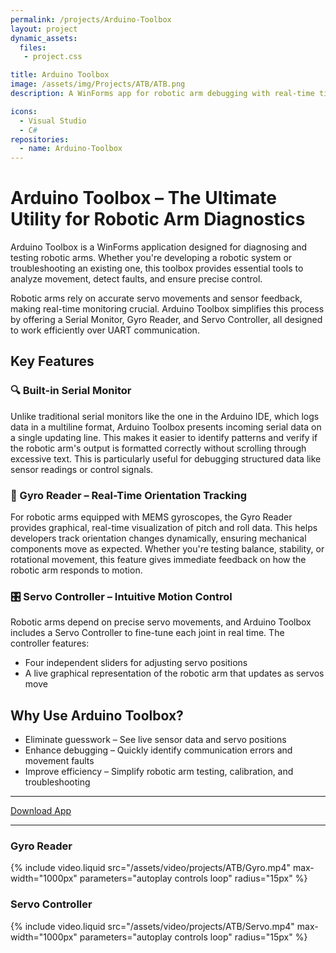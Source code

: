 ```yaml
---
permalink: /projects/Arduino-Toolbox
layout: project
dynamic_assets:
  files:
   - project.css

title: Arduino Toolbox
image: /assets/img/Projects/ATB/ATB.png
description: A WinForms app for robotic arm debugging with real-time tilt sensor data visualization and sliders to control each individual motor.

icons:
  - Visual Studio
  - C#
repositories:
  - name: Arduino-Toolbox
---
```


# Arduino Toolbox – The Ultimate Utility for Robotic Arm Diagnostics  

Arduino Toolbox is a WinForms application designed for diagnosing and testing robotic arms. Whether you're developing a robotic system or troubleshooting an existing one, this toolbox provides essential tools to analyze movement, detect faults, and ensure precise control.  

Robotic arms rely on accurate servo movements and sensor feedback, making real-time monitoring crucial. Arduino Toolbox simplifies this process by offering a Serial Monitor, Gyro Reader, and Servo Controller, all designed to work efficiently over UART communication.  

## Key Features  

### 🔍 Built-in Serial Monitor  
Unlike traditional serial monitors like the one in the Arduino IDE, which logs data in a multiline format, Arduino Toolbox presents incoming serial data on a single updating line. This makes it easier to identify patterns and verify if the robotic arm's output is formatted correctly without scrolling through excessive text. This is particularly useful for debugging structured data like sensor readings or control signals.  

### 📡 Gyro Reader – Real-Time Orientation Tracking  
For robotic arms equipped with MEMS gyroscopes, the Gyro Reader provides graphical, real-time visualization of pitch and roll data. This helps developers track orientation changes dynamically, ensuring mechanical components move as expected. Whether you're testing balance, stability, or rotational movement, this feature gives immediate feedback on how the robotic arm responds to motion.  

### 🎛️ Servo Controller – Intuitive Motion Control  
Robotic arms depend on precise servo movements, and Arduino Toolbox includes a Servo Controller to fine-tune each joint in real time. The controller features:  
- Four independent sliders for adjusting servo positions  
- A live graphical representation of the robotic arm that updates as servos move  

## Why Use Arduino Toolbox?  
- Eliminate guesswork – See live sensor data and servo positions  
- Enhance debugging – Quickly identify communication errors and movement faults  
- Improve efficiency – Simplify robotic arm testing, calibration, and troubleshooting  

---

<a class="button" href="https://github.com/MUmarShahbaz/Arduino-Toolbox/releases/download/v4.0/Arduino-Toolbox-Installer.exe">Download App</a>

---

### Gyro Reader
{% include video.liquid src="/assets/video/projects/ATB/Gyro.mp4" max-width="1000px" parameters="autoplay controls loop" radius="15px" %}


### Servo Controller
{% include video.liquid src="/assets/video/projects/ATB/Servo.mp4" max-width="1000px" parameters="autoplay controls loop" radius="15px" %}

<br class="spacer">